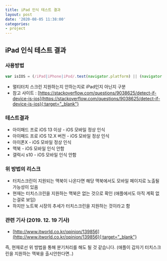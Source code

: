 ```yaml
---
title: iPad 인식 테스트 결과
layout: post
date: '2020-08-05 11:38:00'
categories:
- project
---
```


## iPad 인식 테스트 결과

### 사용방법

```javascript
var isIOS = (/iPad|iPhone|iPod/.test(navigator.platform) || (navigator.platform === 'MacIntel' && navigator.maxTouchPoints > 1)) && !window.MSStream
```

* 멀티터치 스크린 지원하는지 안하는지로 iPad인지 아닌지 구분
* 참고 사이트 : [https://stackoverflow.com/questions/9038625/detect-if-device-is-ios](https://stackoverflow.com/questions/9038625/detect-if-device-is-ios){:target="_blank"}

### 테스트결과

* 아이패드 프로 iOS 13 이상 - iOS 모바일 정상 인식
* 아이패드 프로 iOS 12.X 버전 - iOS 모바일 정상 인식
* 아이폰X - iOS 모바일 정상 인식
* 맥북 - iOS 모바일 인식 안함
* 갤럭시 s10 - iOS 모바일 인식 안함

### 위 방법의 리스크

* 터치스크린이 지원되는 맥북이 나온다면 해당 맥북에서도 모바일 페이지로 노출될 가능성이 있음
* 현재는 터치스크린을 지원하는 맥북은 없는 것으로 확인 (애플에서도 아직 계획 없는걸로 보임)
* 하지만 노트북 시장의 추세가 터치스크린을 지원하는 것이라고 함


### 관련 기사 (2019. 12. 19 기사)
* [http://www.itworld.co.kr/opinion/139856](http://www.itworld.co.kr/opinion/139856){:target="_blank"}

즉, 현재로선 위 방법을 통해 분기처리를 해도 될 것 같습니다. (애플이 갑자기 터치스크린을 지원하는 맥북을 출시안한다면..)